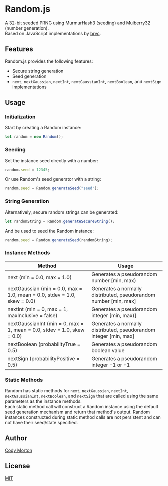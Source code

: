 Random.js
==========

A 32-bit seeded PRNG using MurmurHash3 (seeding) and Mulberry32 (number generation). \
Based on JavaScript implementations by [bryc](https://github.com/bryc/code/blob/master/jshash/PRNGs.md).


Features
--------

Random.js provides the following features:
* Secure string generation
* Seed generation
* `next`, `nextGaussian`, `nextInt`, `nextGaussianInt`, `nextBoolean`, and `nextSign` implementations


Usage
-----

### Initialization ###
Start by creating a Random instance:
``` js
let random = new Random();
```

### Seeding ###
Set the instance seed directly with a number:
``` js
random.seed = 12345;
```
Or use Random's seed generator with a string:
``` js
random.seed = Random.generateSeed("seed");
```

### String Generation ###
Alternatively, secure random strings can be generated:
``` js
let randomString = Random.generateSecureString();
```
And be used to seed the Random instance:
``` js
random.seed = Random.generateSeed(randomString);
```

### Instance Methods ###

Method | Usage
----- | -----
next (min = 0.0, max = 1.0) | Generates a pseudorandom number [min, max)
nextGaussian (min = 0.0, max = 1.0, mean = 0.0, stdev = 1.0, skew = 0.0) | Generates a normally distributed, pseudorandom number [min, max]
nextInt (min = 0, max = 1, maxInclusive = false) | Generates a pseudorandom integer [min, max)]
nextGaussianInt (min = 0, max = 1, mean = 0.0, stdev = 1.0, skew = 0.0) | Generates a normally distributed, pseudorandom integer [min, max]
nextBoolean (probabilityTrue = 0.5) | Generates a pseudorandom boolean value
nextSign (probabilityPositive = 0.5) | Generates a pseudorandom integer -1 or +1

### Static Methods ###
Random has static methods for `next`, `nextGaussian`, `nextInt`, `nextGaussianInt`, `nextBoolean`, and `nextSign` that are called using the same parameters as the instance methods. \
Each static method call will construct a Random instance using the default seed generation mechanism and return that method's output. Random instances constructed during static method calls are not persistent and can not have their seed/state specified.


Author
------

[Cody Morton](https://github.com/kxirk)


License
-------

[MIT](LICENSE)